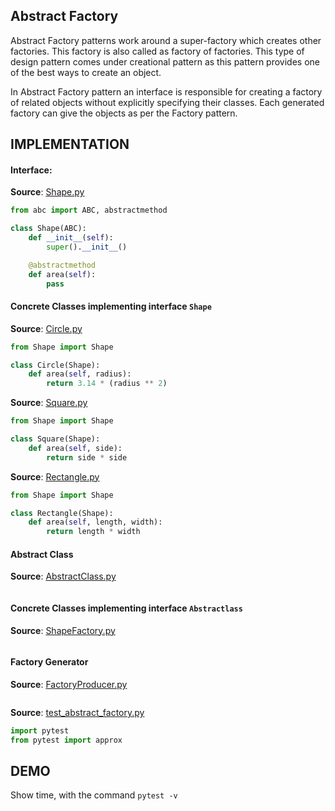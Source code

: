 ## Abstract Factory

Abstract Factory patterns  work around a super-factory  which creates
other factories. This factory is also called as factory of factories.
This type of design pattern  comes  under  creational pattern as this
pattern provides one of the best ways to create an object.

In Abstract Factory  pattern an interface is responsible for creating
a factory  of  related  objects  without  explicitly specifying their
classes.  Each  generated  factory  can  give  the objects as per the
Factory pattern.

## IMPLEMENTATION

#### Interface:

**Source**: [Shape.py](https://github.com/manwar/design-patterns-using-python/blob/master/03-abstract-factory/Shape.py)
```python
from abc import ABC, abstractmethod

class Shape(ABC):
    def __init__(self):
        super().__init__()

    @abstractmethod
    def area(self):
        pass
```

#### Concrete Classes implementing interface `Shape`

**Source**: [Circle.py](https://github.com/manwar/design-patterns-using-python/blob/master/03-abstract-factory/Circle.py)
```python
from Shape import Shape

class Circle(Shape):
    def area(self, radius):
        return 3.14 * (radius ** 2)
```

**Source**: [Square.py](https://github.com/manwar/design-patterns-using-python/blob/master/03-abstract-factory/Square.py)
```python
from Shape import Shape

class Square(Shape):
    def area(self, side):
        return side * side
```

**Source**: [Rectangle.py](https://github.com/manwar/design-patterns-using-python/blob/master/03-abstract-factory/Rectangle.py)
```python
from Shape import Shape

class Rectangle(Shape):
    def area(self, length, width):
        return length * width
```

#### Abstract Class

**Source**: [AbstractClass.py](https://github.com/manwar/design-patterns-using-python/blob/master/03-abstract-factory/AbstractClass.py)
```python
```

#### Concrete Classes implementing interface `Abstractlass`

**Source**: [ShapeFactory.py](https://github.com/manwar/design-patterns-using-python/blob/master/03-abstract-factory/ShapeFactory.py)
```python
```

#### Factory Generator

**Source**: [FactoryProducer.py](https://github.com/manwar/design-patterns-using-python/blob/master/03-abstract-factory/FactoryProducer.py)
```python
```

**Source**: [test_abstract_factory.py](https://github.com/manwar/design-patterns-using-python/blob/master/03-abstract-factory/test_abstract_factory.py)
```python
import pytest
from pytest import approx
```

## DEMO

Show time, with the command `pytest -v`

